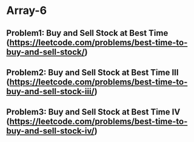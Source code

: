 # Array-6

## Problem1: Buy and Sell Stock at Best Time (https://leetcode.com/problems/best-time-to-buy-and-sell-stock/)


## Problem2: Buy and Sell Stock at Best Time III (https://leetcode.com/problems/best-time-to-buy-and-sell-stock-iii/)



## Problem3: Buy and Sell Stock at Best Time IV (https://leetcode.com/problems/best-time-to-buy-and-sell-stock-iv/)

